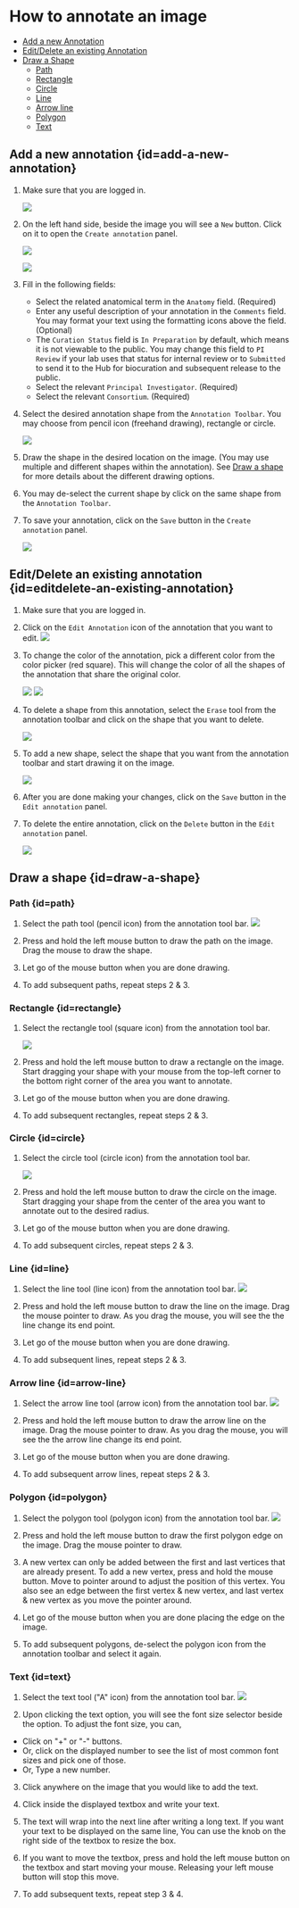 # How to annotate an image

- [Add a new Annotation](#add-a-new-annotation)
- [Edit/Delete an existing Annotation](#editdelete-an-existing-annotation)
- [Draw a Shape](#draw-a-shape)
  * [Path](#path)
  * [Rectangle](#rectangle)
  * [Circle](#circle)
  * [Line](#line)
  * [Arrow line](#arrow-line)
  * [Polygon](#polygon)
  * [Text](#text)

## Add a new annotation {id=add-a-new-annotation}

1. Make sure that you are logged in.

	![](https://github.com/informatics-isi-edu/chaise/raw/master/docs/resources/viewer-annotation/Login%20Check.png)

2. On the left hand side, beside the image you will see a `New` button. Click on it to open the `Create annotation` panel.

	![](https://github.com/informatics-isi-edu/chaise/raw/master/docs/resources/viewer-annotation/NewButton.png)

	![](https://github.com/informatics-isi-edu/chaise/raw/master/docs/resources/viewer-annotation/CreateAnnotationPanel.png)

3. Fill in the following fields:

	- Select the related anatomical term in the `Anatomy` field. (Required)
	- Enter any useful description of your annotation in the `Comments` field. You may format your text using the formatting icons above the field. (Optional)
	- The `Curation Status` field is `In Preparation` by default, which means it is not viewable to the public. You may change this field to `PI Review` if your lab uses that status for internal review or to `Submitted` to send it to the Hub for biocuration and subsequent release to the public.
	- Select the relevant `Principal Investigator`. (Required)
	- Select the relevant `Consortium`. (Required)

5. Select the desired annotation shape from the `Annotation Toolbar`. You may choose from pencil icon (freehand drawing), rectangle or circle.

	![](https://github.com/informatics-isi-edu/chaise/raw/master/docs/resources/viewer-annotation/AnnotationToolbar.png)

6. Draw the shape in the desired location on the image. (You may use multiple and different shapes within the annotation). See [Draw a shape](#draw-a-shape) for more details about the different drawing options.

7. You may de-select the current shape by click on the same shape from the `Annotation Toolbar`.

8. To save your annotation, click on the `Save` button in the `Create annotation` panel.

	![](https://github.com/informatics-isi-edu/chaise/raw/master/docs/resources/viewer-annotation/SaveButton.png)

## Edit/Delete an existing annotation {id=editdelete-an-existing-annotation}

1. Make sure that you are logged in.

2. Click on the `Edit Annotation` icon of the annotation that you want to edit.
	![](https://github.com/informatics-isi-edu/chaise/raw/master/docs/resources/viewer-annotation/EditButton.png)

3. To change the color of the annotation, pick a different color from the color picker (red square). This will change the color of all the shapes of the annotation that share the original color.

	![](https://github.com/informatics-isi-edu/chaise/raw/master/docs/resources/viewer-annotation/ColorPicker.png)
	![](https://github.com/informatics-isi-edu/chaise/raw/master/docs/resources/viewer-annotation/ColorPicker2.png)

4. To delete a shape from this annotation, select the `Erase` tool from the annotation toolbar and click on the shape that you want to delete.

	![](https://github.com/informatics-isi-edu/chaise/raw/master/docs/resources/viewer-annotation/DeleteButton.png)

5. To add a new shape, select the shape that you want from the annotation toolbar and start drawing it on the image.

	![](https://github.com/informatics-isi-edu/chaise/raw/master/docs/resources/viewer-annotation/ShapeIcons.png)

6. After you are done making your changes, click on the `Save` button in the `Edit annotation` panel.

7. To delete the entire annotation, click on the `Delete` button in the `Edit annotation` panel.

	![](https://github.com/informatics-isi-edu/chaise/raw/master/docs/resources/viewer-annotation/DeleteButton.png)

## Draw a shape {id=draw-a-shape}

### Path {id=path}

1. Select the path tool (pencil icon) from the annotation tool bar.
	![](https://github.com/informatics-isi-edu/chaise/raw/master/docs/resources/viewer-annotation/Path.png)

2. Press and hold the left mouse button to draw the path on the image. Drag the mouse to draw the shape.

3. Let go of the mouse button when you are done drawing.

4. To add subsequent paths, repeat steps 2 & 3.

### Rectangle {id=rectangle}

1. Select the rectangle tool (square icon) from the annotation tool bar.

	![](https://github.com/informatics-isi-edu/chaise/raw/master/docs/resources/viewer-annotation/Rectangle.png)

2. Press and hold the left mouse button to draw a rectangle on the image. Start dragging your shape with your mouse from the top-left corner to the bottom right corner of the area you want to annotate.

3. Let go of the mouse button when you are done drawing.

4. To add subsequent rectangles, repeat steps 2 & 3.

### Circle {id=circle}

1. Select the circle tool (circle icon) from the annotation tool bar.

	![](https://github.com/informatics-isi-edu/chaise/raw/master/docs/resources/viewer-annotation/Circle.png)

2. Press and hold the left mouse button to draw the circle on the image. Start dragging your shape from the center of the area you want to annotate out to the desired radius.

3. Let go of the mouse button when you are done drawing.

4. To add subsequent circles, repeat steps 2 & 3.

### Line {id=line}
1. Select the line tool (line icon) from the annotation tool bar.
	![](https://github.com/informatics-isi-edu/chaise/raw/master/docs/resources/viewer-annotation/Line.png)

2. Press and hold the left mouse button to draw the line on the image. Drag the mouse pointer to draw. As you drag the mouse, you will see the the line change its end point.

3. Let go of the mouse button when you are done drawing.

4. To add subsequent lines, repeat steps 2 & 3.

### Arrow line {id=arrow-line}

1. Select the arrow line tool (arrow icon) from the annotation tool bar.
	![](https://github.com/informatics-isi-edu/chaise/raw/master/docs/resources/viewer-annotation/ArrowLine.png)

2. Press and hold the left mouse button to draw the arrow line on the image. Drag the mouse pointer to draw. As you drag the mouse, you will see the the arrow line change its end point.

3. Let go of the mouse button when you are done drawing.

4. To add subsequent arrow lines, repeat steps 2 & 3.

### Polygon {id=polygon}
1. Select the polygon tool (polygon icon) from the annotation tool bar.
	![](https://github.com/informatics-isi-edu/chaise/raw/master/docs/resources/viewer-annotation/Polygon.png)

2. Press and hold the left mouse button to draw the first polygon edge on the image. Drag the mouse pointer to draw.

3. A new vertex can only be added between the first and last vertices that are already present. To add a new vertex, press and hold the mouse button. Move to pointer around to adjust the position of this vertex. You also see an edge between the first vertex & new vertex, and last vertex & new vertex as you move the pointer around.

4. Let go of the mouse button when you are done placing the edge on the image.

5. To add subsequent polygons, de-select the polygon icon from the annotation toolbar and select it again.

### Text {id=text}


1. Select the text tool ("A" icon) from the annotation tool bar.
	![](https://github.com/informatics-isi-edu/chaise/raw/master/docs/resources/viewer-annotation/Text.png)

2. Upon clicking the text option, you will see the font size selector beside the option. To adjust the font size, you can,
 - Click on "+" or "-" buttons.
 - Or, click on the displayed number to see the list of most common font sizes and pick one of those.
 - Or, Type a new number.

3. Click anywhere on the image that you would like to add the text.

4. Click inside the displayed textbox and write your text.

5. The text will wrap into the next line after writing a long text. If you want your text to be displayed on the same line, You can use the knob on the right side of the textbox to resize the box.

6. If you want to move the textbox, press and hold the left mouse button on the textbox and start moving your mouse. Releasing your left mouse button will stop this move.

7. To add subsequent texts, repeat step 3 & 4.
